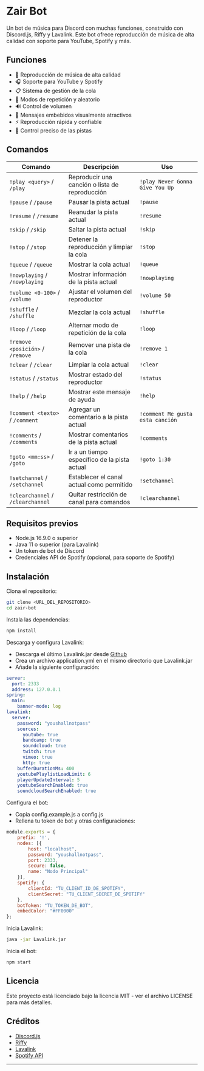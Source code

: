 # Zair Bot

Un bot de música para Discord con muchas funciones, construido con Discord.js, Riffy y Lavalink. Este bot ofrece reproducción de música de alta calidad con soporte para YouTube, Spotify y más.

## Funciones

* 🎵 Reproducción de música de alta calidad
* 🎧 Soporte para YouTube y Spotify
* 📋 Sistema de gestión de la cola
* 🔄 Modos de repetición y aleatorio
* 🔊 Control de volumen
* 🎨 Mensajes embebidos visualmente atractivos
* ⚡ Reproducción rápida y confiable
* 🎯 Control preciso de las pistas

## Comandos

| Comando                           | Descripción                                    | Uso                              |
| --------------------------------- | ---------------------------------------------- | -------------------------------- |
| `!play <query>` / `/play`         | Reproducir una canción o lista de reproducción | `!play Never Gonna Give You Up`  |
| `!pause` / `/pause`               | Pausar la pista actual                         | `!pause`                         |
| `!resume` / `/resume`             | Reanudar la pista actual                       | `!resume`                        |
| `!skip` / `/skip`                 | Saltar la pista actual                         | `!skip`                          |
| `!stop` / `/stop`                 | Detener la reproducción y limpiar la cola      | `!stop`                          |
| `!queue` / `/queue`               | Mostrar la cola actual                         | `!queue`                         |
| `!nowplaying` / `/nowplaying`     | Mostrar información de la pista actual         | `!nowplaying`                    |
| `!volume <0-100>` / `/volume`     | Ajustar el volumen del reproductor             | `!volume 50`                     |
| `!shuffle` / `/shuffle`           | Mezclar la cola actual                         | `!shuffle`                       |
| `!loop` / `/loop`                 | Alternar modo de repetición de la cola         | `!loop`                          |
| `!remove <posición>` / `/remove`  | Remover una pista de la cola                   | `!remove 1`                      |
| `!clear` / `/clear`               | Limpiar la cola actual                         | `!clear`                         |
| `!status` / `/status`             | Mostrar estado del reproductor                 | `!status`                        |
| `!help` / `/help`                 | Mostrar este mensaje de ayuda                  | `!help`                          |
| `!comment <texto>` / `/comment`   | Agregar un comentario a la pista actual        | `!comment Me gusta esta canción` |
| `!comments` / `/comments`         | Mostrar comentarios de la pista actual         | `!comments`                      |
| `!goto <mm:ss>` / `/goto`         | Ir a un tiempo específico de la pista actual   | `!goto 1:30`                     |
| `!setchannel` / `/setchannel`     | Establecer el canal actual como permitido      | `!setchannel`                    |
| `!clearchannel` / `/clearchannel` | Quitar restricción de canal para comandos      | `!clearchannel`                  |

## Requisitos previos

* Node.js 16.9.0 o superior
* Java 11 o superior (para Lavalink)
* Un token de bot de Discord
* Credenciales API de Spotify (opcional, para soporte de Spotify)

## Instalación

Clona el repositorio:

```bash
git clone <URL_DEL_REPOSITORIO>
cd zair-bot
```

Instala las dependencias:

```bash
npm install
```

Descarga y configura Lavalink:

* Descarga el último Lavalink.jar desde [Github](https://github.com/freyacodes/Lavalink/releases)
* Crea un archivo application.yml en el mismo directorio que Lavalink.jar
* Añade la siguiente configuración:

```yaml
server:
  port: 2333
  address: 127.0.0.1
spring:
  main:
    banner-mode: log
lavalink:
  server:
    password: "youshallnotpass"
    sources:
      youtube: true
      bandcamp: true
      soundcloud: true
      twitch: true
      vimeo: true
      http: true
    bufferDurationMs: 400
    youtubePlaylistLoadLimit: 6
    playerUpdateInterval: 5
    youtubeSearchEnabled: true
    soundcloudSearchEnabled: true
```

Configura el bot:

* Copia config.example.js a config.js
* Rellena tu token de bot y otras configuraciones:

```javascript
module.exports = {
    prefix: '!',
    nodes: [{
        host: "localhost",
        password: "youshallnotpass",
        port: 2333,
        secure: false,
        name: "Nodo Principal"
    }],
    spotify: {
        clientId: "TU_CLIENT_ID_DE_SPOTIFY",
        clientSecret: "TU_CLIENT_SECRET_DE_SPOTIFY"
    },
    botToken: "TU_TOKEN_DE_BOT",
    embedColor: "#FF0000"
};
```

Inicia Lavalink:

```bash
java -jar Lavalink.jar
```

Inicia el bot:

```bash
npm start
```

## Licencia

Este proyecto está licenciado bajo la licencia MIT - ver el archivo LICENSE para más detalles.

## Créditos

* [Discord.js](https://discord.js.org/)
* [Riffy](https://github.com/riffy-team/riffy)
* [Lavalink](https://github.com/freyacodes/Lavalink)
* [Spotify API](https://developer.spotify.com/)

---